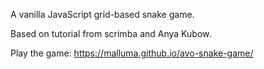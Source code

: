 A vanilla JavaScript grid-based snake game.

Based on tutorial from scrimba and Anya Kubow.

Play the game: https://malluma.github.io/avo-snake-game/

